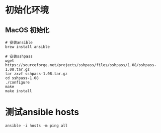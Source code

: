 

# 初始化环境
## MacOS 初始化
```
# 安装ansible
brew install ansible

# 安装sshpass
wget https://sourceforge.net/projects/sshpass/files/sshpass/1.08/sshpass-1.08.tar.gz
tar zxvf sshpass-1.08.tar.gz
cd sshpass-1.08
./configure
make
make install
```


# 测试ansible hosts
```
ansible -i hosts -m ping all 
```
